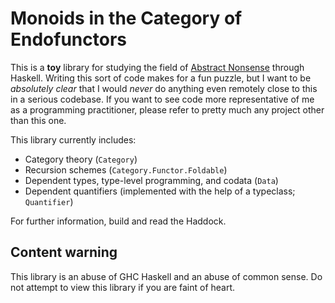 # Monoids in the Category of Endofunctors
This is a **toy** library for studying the field of [Abstract Nonsense](https://en.wikipedia.org/wiki/Abstract_nonsense) through Haskell.
Writing this sort of code makes for a fun puzzle, but I want to be *absolutely clear*
that I would *never* do anything even remotely close to this in a serious codebase.
If you want to see code more representative of me as a programming practitioner,
please refer to pretty much any project other than this one.

This library currently includes:
* Category theory (`Category`)
* Recursion schemes (`Category.Functor.Foldable`)
* Dependent types, type-level programming, and codata (`Data`)
* Dependent quantifiers (implemented with the help of a typeclass; `Quantifier`)

For further information, build and read the Haddock.

## Content warning
This library is an abuse of GHC Haskell and an abuse of common sense.
Do not attempt to view this library if you are faint of heart.
